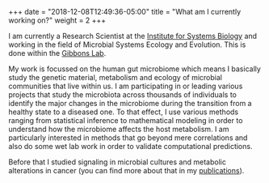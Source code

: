 +++
date = "2018-12-08T12:49:36-05:00"
title = "What am I currently working on?"
weight = 2
+++

I am currently a Research Scientist at the [Institute for Systems Biology](https://isbscience.org)
and working in the field of Microbial Systems Ecology and Evolution. This is done within the
[Gibbons Lab](http://gibbons.isbscience.org).

My work is focussed on the human gut microbiome which means
I basically study the genetic material, metabolism and ecology of microbial communities that live within us.
I am participating in or leading various projects that study the microbiota across thousands of individuals
to identify the major changes in the microbiome during the transition from a healthy state
to a diseased one. To that effect, I use various methods ranging from statistical inference to mathematical
modeling in order to understand how the microbiome affects the host metabolism. I am particularly interested
in methods that go beyond mere correlations and also do some wet lab work in order to validate computational predictions.

Before that I studied signaling in microbial cultures and metabolic alterations in cancer (you can find more about that
in my [publications](/pubs)).
